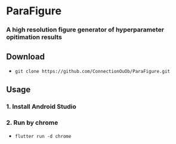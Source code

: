 # ParaFigure
### A high resolution figure generator of hyperparameter opitimation results

## Download
- ```git clone https://github.com/ConnectionOuOb/ParaFigure.git```

## Usage
### 1. Install Android Studio

### 2. Run by chrome
- ```flutter run -d chrome```
